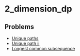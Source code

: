 # 2_dimension_dp

## Problems

- [Unique paths](./001_unique_paths)
- [Unique path ii](./002_unique_path_ii)
- [Longest common subsequence](./003_longest_common_subsequence)
